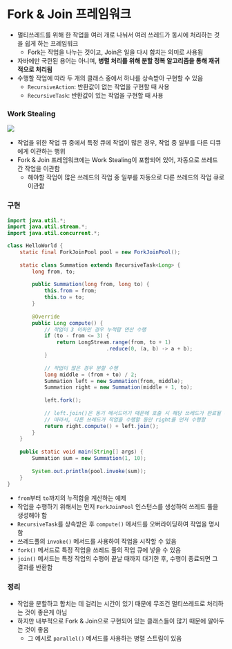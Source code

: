 # Fork & Join 프레임워크

* 멀티쓰레드를 위해 한 작업을 여러 개로 나눠서 여러 쓰레드가 동시에 처리하는 것을 쉽게 하는 프레임워크
	* Fork는 작업을 나누는 것이고, Join은 일을 다시 합치는 의미로 사용됨
* 자바에만 국한된 용어는 아니며, **병렬 처리를 위해 분할 정복 알고리즘을 통해 재귀적으로 처리됨**
* 수행할 작업에 따라 두 개의 클래스 중에서 하나를 상속받아 구현할 수 있음
	* `RecursiveAction`: 반환값이 없는 작업을 구현할 때 사용
	* `RecursiveTask`: 반환값이 있는 작업을 구현할 때 사용

### Work Stealing
![](https://img1.daumcdn.net/thumb/R1280x0/?scode=mtistory2&fname=https%3A%2F%2Fblog.kakaocdn.net%2Fdn%2FHalmi%2FbtrvMeBCEu8%2FtKTEnVVJRQGQC3kkPpLKmK%2Fimg.png)

* 작업을 위한 작업 큐 중에서 특정 큐에 작업이 많은 경우, 작업 중 일부를 다른 디큐에게 이관하는 행위
* Fork & Join 프레임워크에는 Work Stealing이 포함되어 있어, 자동으로 쓰레드 간 작업을 이관함
	* 해야할 작업이 많은 쓰레드의 작업 중 일부를 자동으로 다른 쓰레드의 작업 큐로 이관함

### 구현
```java
import java.util.*;
import java.util.stream.*;
import java.util.concurrent.*;

class HelloWorld {
    static final ForkJoinPool pool = new ForkJoinPool();
    
    static class Summation extends RecursiveTask<Long> {
        long from, to;
        
        public Summation(long from, long to) {
            this.from = from;
            this.to = to;
        }
        
        @Override
        public Long compute() {
	        // 작업이 3 이하인 경우 누적합 연산 수행
            if (to - from <= 3) {
                return LongStream.range(from, to + 1)
                                .reduce(0, (a, b) -> a + b);
            }
            
            // 작업이 많은 경우 분할 수행
            long middle = (from + to) / 2;
            Summation left = new Summation(from, middle);
            Summation right = new Summation(middle + 1, to);
            
            left.fork();
            
            // left.join()은 동기 메서드이기 때문에 호출 시 해당 쓰레드가 완료될 때까지 기다림
            // 따라서, 다른 쓰레드가 작업을 수행할 동안 right를 먼저 수행함
            return right.compute() + left.join();
        }
    }
    
    public static void main(String[] args) {
        Summation sum = new Summation(1, 10);
        
        System.out.println(pool.invoke(sum));
    }
}
```

* `from`부터 `to`까지의 누적합을 계산하는 예제
* 작업을 수행하기 위해서는 먼저 `ForkJoinPool` 인스턴스를 생성하여 쓰레드 풀을 생성해야 함
* `RecursiveTask`를 상속받은 후 `compute()` 메서드를 오버라이딩하여 작업을 명시함
* 쓰레드풀의 `invoke()` 메서드를 사용하여 작업을 시작할 수 있음
* `fork()` 메서드로 특정 작업을 쓰레드 풀의 작업 큐에 넣을 수 있음
* `join()` 메서드는 특정 작업의 수행이 끝날 때까지 대기한 후, 수행이 종료되면 그 결과를 반환함

### 정리
* 작업을 분할하고 합치는 데 걸리는 시간이 있기 때문에 무조건 멀티쓰레드로 처리하는 것이 좋은게 아님
* 하지만 내부적으로 Fork & Join으로 구현되어 있는 클래스들이 많기 때문에 알아두는 것이 좋음
	* 그 예시로 `parallel()` 메서드를 사용하는 병렬 스트림이 있음

